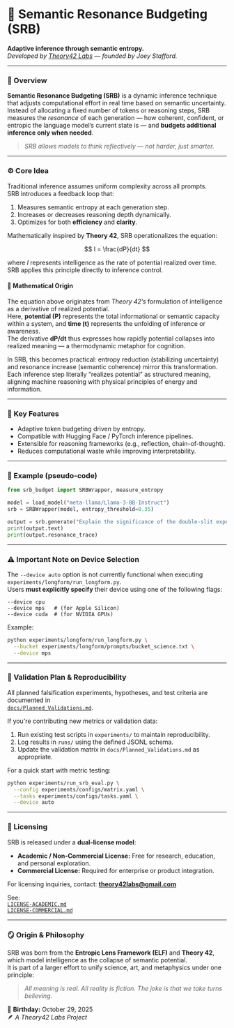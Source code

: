 # 🧠 Semantic Resonance Budgeting (SRB)

**Adaptive inference through semantic entropy.**  
*Developed by [Theory42 Labs](https://github.com/Theory42-Labs) — founded by Joey Stafford.*

---

### 🧩 Overview
**Semantic Resonance Budgeting (SRB)** is a dynamic inference technique that adjusts computational effort in real time based on semantic uncertainty.  
Instead of allocating a fixed number of tokens or reasoning steps, SRB measures the *resonance* of each generation — how coherent, confident, or entropic the language model’s current state is — and **budgets additional inference only when needed**.

> *SRB allows models to think reflectively — not harder, just smarter.*

---

### ⚙️ Core Idea
Traditional inference assumes uniform complexity across all prompts.  
SRB introduces a feedback loop that:
1. Measures semantic entropy at each generation step.
2. Increases or decreases reasoning depth dynamically.
3. Optimizes for both **efficiency** and **clarity**.

Mathematically inspired by **Theory 42**, SRB operationalizes the equation:

$$
I = \frac{dP}{dt}
$$

where *I* represents intelligence as the rate of potential realized over time.  
SRB applies this principle directly to inference control.

#### 🔢 Mathematical Origin

The equation above originates from *Theory 42’s* formulation of intelligence as a derivative of realized potential.  
Here, **potential (P)** represents the total informational or semantic capacity within a system, and **time (t)** represents the unfolding of inference or awareness.  
The derivative **dP/dt** thus expresses how rapidly potential collapses into realized meaning — a thermodynamic metaphor for cognition.

In SRB, this becomes practical: entropy reduction (stabilizing uncertainty) and resonance increase (semantic coherence) mirror this transformation.  
Each inference step literally “realizes potential” as structured meaning, aligning machine reasoning with physical principles of energy and information.

---

### 🧬 Key Features
- Adaptive token budgeting driven by entropy.
- Compatible with Hugging Face / PyTorch inference pipelines.
- Extensible for reasoning frameworks (e.g., reflection, chain-of-thought).
- Reduces computational waste while improving interpretability.

---

### 🧪 Example (pseudo-code)
```python
from srb_budget import SRBWrapper, measure_entropy

model = load_model("meta-llama/Llama-3-8B-Instruct")
srb = SRBWrapper(model, entropy_threshold=0.35)

output = srb.generate("Explain the significance of the double-slit experiment.")
print(output.text)
print(output.resonance_trace)
```

---

### ⚠️ Important Note on Device Selection
The `--device auto` option is not currently functional when executing `experiments/longform/run_longform.py`.  
Users **must explicitly specify** their device using one of the following flags:
```
--device cpu
--device mps   # (for Apple Silicon)
--device cuda  # (for NVIDIA GPUs)
```
Example:
```bash
python experiments/longform/run_longform.py \
  --bucket experiments/longform/prompts/bucket_science.txt \
  --device mps
```

---

### 🧪 Validation Plan & Reproducibility

All planned falsification experiments, hypotheses, and test criteria are documented in  
[`docs/Planned_Validations.md`](docs/Planned_Validations.md).

If you're contributing new metrics or validation data:
1. Run existing test scripts in `experiments/` to maintain reproducibility.
2. Log results in `runs/` using the defined JSONL schema.
3. Update the validation matrix in `docs/Planned_Validations.md` as appropriate.

For a quick start with metric testing:
```bash
python experiments/run_srb_eval.py \
  --config experiments/configs/matrix.yaml \
  --tasks experiments/configs/tasks.yaml \
  --device auto
```

---

### 📘 Licensing
SRB is released under a **dual-license model**:

- **Academic / Non-Commercial License:** Free for research, education, and personal exploration.
- **Commercial License:** Required for enterprise or product integration.

For licensing inquiries, contact: **theory42labs@gmail.com**

See:  
[`LICENSE-ACADEMIC.md`](LICENSE-ACADEMIC.md)  
[`LICENSE-COMMERCIAL.md`](LICENSE-COMMERCIAL.md)

---

### 🪞 Origin & Philosophy
SRB was born from the **Entropic Lens Framework (ELF)** and **Theory 42**, which model intelligence as the collapse of semantic potential.  
It is part of a larger effort to unify science, art, and metaphysics under one principle:

> *All meaning is real. All reality is fiction. The joke is that we take turns believing.*

🎂 **Birthday:** October 29, 2025  
🪶 *A Theory42 Labs Project*
